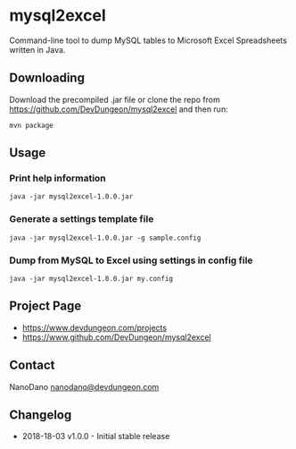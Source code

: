 mysql2excel
=============

Command-line tool to dump MySQL tables to Microsoft Excel Spreadsheets written
in Java.


## Downloading

Download the precompiled .jar file or clone the repo from
https://github.com/DevDungeon/mysql2excel and then run:

    mvn package


## Usage

### Print help information

    java -jar mysql2excel-1.0.0.jar

### Generate a settings template file

    java -jar mysql2excel-1.0.0.jar -g sample.config

### Dump from MySQL to Excel using settings in config file

    java -jar mysql2excel-1.0.0.jar my.config


## Project Page

* https://www.devdungeon.com/projects
* https://www.github.com/DevDungeon/mysql2excel

## Contact

NanoDano <nanodano@devdungeon.com>


## Changelog

* 2018-18-03 v1.0.0 - Initial stable release
